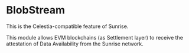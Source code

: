 # BlobStream

This is the Celestia-compatible feature of Sunrise.

This module allows EVM blockchains (as Settlement layer) to receive the attestation of Data Availability from the Sunrise network.
